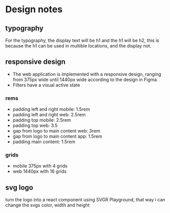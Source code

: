 # Design notes

## typography

For the typography, the display text will be h1 and the h1 will be h2, this is because the h1 can be used in multible locations, and the display not.

## responsive design

- The web application is implemented with a responsive design, ranging from 375px wide until 1440px wide according to the design in Figma
- Filters have a visual active state

### rems

- padding left and right mobile: 1.5rem
- padding left and right web: 2.5rem
- padding top mobile: 2.5rem
- padding top web: 3.5
- gap from logo to main content web: 3rem
- gap from logo to main content app: 1.5rem
- padding main content: 1.5rem

### grids

- mobile 375px with 4 grids
- web 1440px with 16 grids

## svg logo

turn the logo into a react component using SVGR Playground, that way i can change the svgs color, width and height
